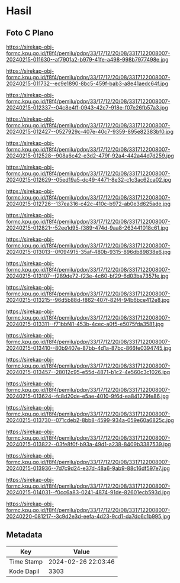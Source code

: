 # Hasil

## Foto C Plano

https://sirekap-obj-formc.kpu.go.id/f8f4/pemilu/pdpr/33/17/12/20/08/3317122008007-20240215-011630--af7901a2-b979-41fe-a498-998b7977498e.jpg

https://sirekap-obj-formc.kpu.go.id/f8f4/pemilu/pdpr/33/17/12/20/08/3317122008007-20240215-011732--ec9e1890-8bc5-459f-bab3-a8e41aedc64f.jpg

https://sirekap-obj-formc.kpu.go.id/f8f4/pemilu/pdpr/33/17/12/20/08/3317122008007-20240215-012337--04c8e4ff-0943-42c7-918e-f07e26fb57a3.jpg

https://sirekap-obj-formc.kpu.go.id/f8f4/pemilu/pdpr/33/17/12/20/08/3317122008007-20240215-012427--0527929c-407e-40c7-9359-895e82383bf0.jpg

https://sirekap-obj-formc.kpu.go.id/f8f4/pemilu/pdpr/33/17/12/20/08/3317122008007-20240215-012528--908a6c42-e3d2-479f-92a4-442a44d7d259.jpg

https://sirekap-obj-formc.kpu.go.id/f8f4/pemilu/pdpr/33/17/12/20/08/3317122008007-20240215-012629--05ed19a5-dc49-4471-8e32-c1c3ac62ca02.jpg

https://sirekap-obj-formc.kpu.go.id/f8f4/pemilu/pdpr/33/17/12/20/08/3317122008007-20240215-012726--137ea316-c42c-410c-b972-ab0e3d625ade.jpg

https://sirekap-obj-formc.kpu.go.id/f8f4/pemilu/pdpr/33/17/12/20/08/3317122008007-20240215-012821--52ee1d95-f389-474d-9aa8-263441018c61.jpg

https://sirekap-obj-formc.kpu.go.id/f8f4/pemilu/pdpr/33/17/12/20/08/3317122008007-20240215-013013--0f094915-35af-480b-9315-896db89838e6.jpg

https://sirekap-obj-formc.kpu.go.id/f8f4/pemilu/pdpr/33/17/12/20/08/3317122008007-20240215-013107--f289de72-f23e-4c60-bf29-6d03ba7357fe.jpg

https://sirekap-obj-formc.kpu.go.id/f8f4/pemilu/pdpr/33/17/12/20/08/3317122008007-20240215-013215--96d5b88d-f862-407f-82f4-94b6bce412e8.jpg

https://sirekap-obj-formc.kpu.go.id/f8f4/pemilu/pdpr/33/17/12/20/08/3317122008007-20240215-013311--f71bbf41-453b-4cec-a0f5-e5075fda3581.jpg

https://sirekap-obj-formc.kpu.go.id/f8f4/pemilu/pdpr/33/17/12/20/08/3317122008007-20240215-013410--80b9407e-87bb-4d1a-87bc-866fe0394745.jpg

https://sirekap-obj-formc.kpu.go.id/f8f4/pemilu/pdpr/33/17/12/20/08/3317122008007-20240215-013457--28012c95-e55d-4871-b1c2-4e560c3c1026.jpg

https://sirekap-obj-formc.kpu.go.id/f8f4/pemilu/pdpr/33/17/12/20/08/3317122008007-20240215-013624--fc8d20de-e5ae-4010-9f6d-ea841279fe86.jpg

https://sirekap-obj-formc.kpu.go.id/f8f4/pemilu/pdpr/33/17/12/20/08/3317122008007-20240215-013730--071cdeb2-8bb8-4599-934a-059e60a6825c.jpg

https://sirekap-obj-formc.kpu.go.id/f8f4/pemilu/pdpr/33/17/12/20/08/3317122008007-20240215-013822--03fe8f0f-b93a-49d1-a238-8409b3387539.jpg

https://sirekap-obj-formc.kpu.go.id/f8f4/pemilu/pdpr/33/17/12/20/08/3317122008007-20240215-013936--7d7c9d24-e37d-48a6-9ab9-88c16df597e7.jpg

https://sirekap-obj-formc.kpu.go.id/f8f4/pemilu/pdpr/33/17/12/20/08/3317122008007-20240215-014031--f0cc6a83-0241-4874-91de-82601ecb593d.jpg

https://sirekap-obj-formc.kpu.go.id/f8f4/pemilu/pdpr/33/17/12/20/08/3317122008007-20240220-081217--3c9d2e3d-eefa-4d23-9cd1-da7dc6c1b995.jpg


## Metadata

| Key        | Value               |
| ---------- | ------------------- |
| Time Stamp | 2024-02-26 22:03:46 |
| Kode Dapil | 3303                |



